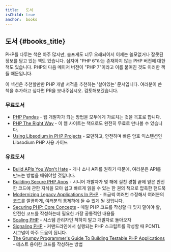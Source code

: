 ```yaml
---
title:   도서
isChild: true
anchor:  books
---
```


## 도서 {#books_title}

PHP를 다루는 책은 아주 많지만, 슬프게도 너무 오래되어서 이제는 쓸모없거나 잘못된 정보를 담고 있는 책도 있습니다.
심지어 "PHP 6"라는 존재하지 않는 PHP 버전에 대한 책도 있습니다. PHP의 다음 메이저 버전이 "PHP 7"이라고 이름 붙여진
것도 이러한 책들 때문입니다.

이 섹션은 추천할만한 PHP 개발 서적을 추천하는 '살아있는' 문서입니다. 여러분이 쓴 책을 추가하고 싶다면 PR을
보내주십시오. 검토해보겠습니다.

### 무료도서

* [PHP Pandas](http://daylerees.com/php-pandas/) - 웹 개발자가 되는 방법을 모두에게 가르치는 것을 목표로 합니다.
* [PHP The Right Way](https://leanpub.com/phptherightway/) - 이 웹 사이트는 책으로도 완전히 무료로 만나볼 수 있습니다.
* [Using Libsodium in PHP Projects](https://paragonie.com/book/pecl-libsodium) - 모던하고, 안전하며 빠른 암호 익스텐션인 Libsodium PHP 사용 가이드

### 유료도서

* [Build APIs You Won't Hate](https://leanpub.com/build-apis-you-wont-hate) - 개나 소나 API를 원하기 때문에,
여러분은 API를 만드는 방법을 배워야할 것입니다.
* [Building Secure PHP Apps](https://leanpub.com/buildingsecurephpapps) - 시니어 개발자가 몇 해에 걸친 경험 끝에 얻은
안전한 코드에 관한 지식을 모아 쉽고 빠르게 읽을 수 있는 한 권의 책으로 압축한 핸드북
* [Modernizing Legacy Applications In PHP](https://leanpub.com/mlaphp) - 조금씩 여러번 수정해서 여러분의 코드를
깔끔하게, 여러분의 통제하에 둘 수 있게 될 것입니다.
* [Securing PHP: Core Concepts](https://leanpub.com/securingphp-coreconcepts) - 매일 PHP 코드를 작성할 때 잊지 말아야
할, 안전한 코드를 작성하는데 필요한 가장 공통적인 내용들
* [Scaling PHP]( https://leanpub.com/scalingphp) - 시스템 관리자인 척하지 말고 개발자로 돌아오자
* [Signaling PHP]( https://leanpub.com/signalingphp) - 커맨드라인에서 실행되는 PHP 스크립트를 작성할 때 PCNTL 시그널이
아주 도움이 됩니다.
* [The Grumpy Programmer's Guide To Building Testable PHP Applications](https://leanpub.com/grumpy-testing) - 테스트
용이한 코드를 작성하는 방법

